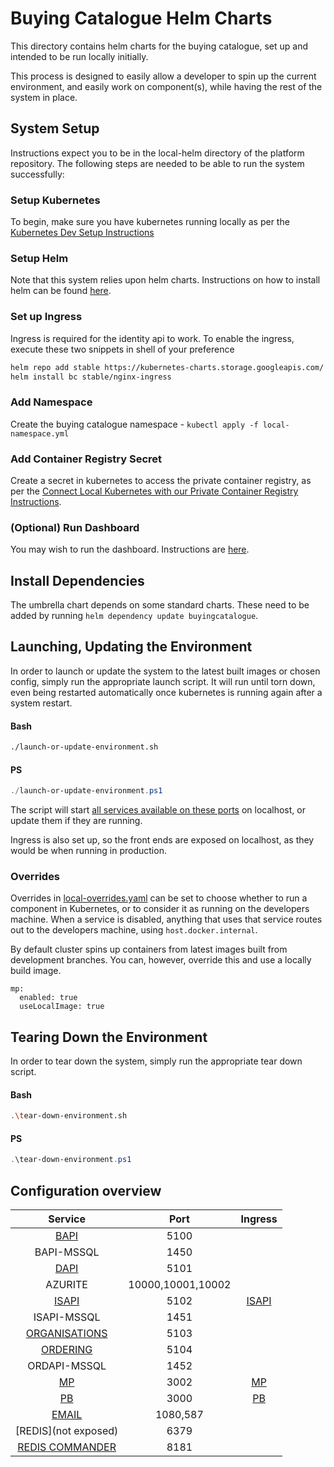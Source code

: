 # Buying Catalogue Helm Charts

This directory contains helm charts for the buying catalogue, set up and intended to be run locally initially.

This process is designed to easily allow a developer to spin up the current environment, and easily work on component(s), while having the rest of the system in place.

## System Setup

Instructions expect you to be in the local-helm directory of the platform repository.
The following steps are needed to be able to run the system successfully:

### Setup Kubernetes

To begin, make sure you have kubernetes running locally as per the [Kubernetes Dev Setup Instructions](../Docs/DevSetup/local-k8s-setup.md)

### Setup Helm

Note that this system relies upon helm charts. Instructions on how to install helm can be found [here](https://helm.sh/docs/intro/install/).

### Set up Ingress

Ingress is required for the identity api to work. To enable the ingress, execute these two snippets in shell of your preference

```bash
helm repo add stable https://kubernetes-charts.storage.googleapis.com/
helm install bc stable/nginx-ingress
```

### Add Namespace

Create the buying catalogue namespace - `kubectl apply -f local-namespace.yml`

### Add Container Registry Secret

Create a secret in kubernetes to access the private container registry, as per the [Connect Local Kubernetes with our Private Container Registry Instructions](../Docs/DevSetup/k8s-private-registry.md).

### (Optional) Run Dashboard

You may wish to run the dashboard. Instructions are [here](../Docs/DevSetup/run-dashboard.md).

## Install Dependencies

The umbrella chart depends on some standard charts. These need to be added by running `helm dependency update buyingcatalogue`.

## Launching, Updating the Environment

In order to launch or update the system to the latest built images or chosen config, simply run the appropriate launch script. It will run until torn down, even being restarted automatically once kubernetes is running again after a system restart.

#### Bash

```bash
./launch-or-update-environment.sh
```

#### PS

```Powershell
./launch-or-update-environment.ps1
```

The script will start [all services available on these ports](#configuration-overview) on localhost, or update them if they are running.

Ingress is also set up, so the front ends are exposed on localhost, as they would be when running in production.

### Overrides 
Overrides in [local-overrides.yaml](local-overrides.yaml) can be set to choose whether to run a component in Kubernetes, or to consider it as running on the developers machine. When a service is disabled, anything that uses that service routes out to the developers machine, using `host.docker.internal`.

By default cluster spins up containers from latest images built from development branches. You can, however, override this and use a locally build image.
```
mp:
  enabled: true
  useLocalImage: true
```

## Tearing Down the Environment

In order to tear down the system, simply run the appropriate tear down script.

#### Bash

```bash
.\tear-down-environment.sh
```

#### PS

```Powershell
.\tear-down-environment.ps1
```

## Configuration overview

|                             Service                              |       Port        |                           Ingress                           |
| :--------------------------------------------------------------: | :---------------: | :---------------------------------------------------------: |
|              [BAPI](http://localhost:5100/swagger)               |       5100        |                                                             |
|                            BAPI-MSSQL                            |       1450        |                                                             |
|              [DAPI](http://localhost:5101/swagger)               |       5101        |                                                             |
|                             AZURITE                              | 10000,10001,10002 |                                                             |
|              [ISAPI](http://localhost:5102/swagger)              |       5102        |             [ISAPI](http://localhost/identity)              |
|                            ISAPI-MSSQL                           |       1451        |                                                             |
|              [ORGANISATIONS](http://localhost:5103)              |       5103        |                                                             |
|                 [ORDERING](http://localhost:5104)                |       5104        |                                                             |
|                           ORDAPI-MSSQL                           |       1452        |                                                             |
| [MP](http://localhost:3002/supplier/solution/100000-001/preview) |       3002        | [MP](http://localhost/supplier/solution/100000-001/preview) |
|                   [PB](http://localhost:3000)                    |       3000        |                   [PB](http://localhost)                    |
|                  [EMAIL](http://localhost:1080)                  |      1080,587     |                                                             |
|                      [REDIS](not exposed)                        |       6379        |                                                             |
|             [REDIS COMMANDER](http://localhost:8181)             |       8181        |                                                             |
